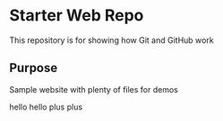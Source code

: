 # Starter Web Repo

This repository is for showing how Git and GitHub work

## Purpose

Sample website with plenty of files for demos

hello hello
plus plus
